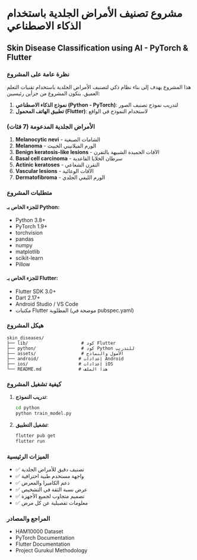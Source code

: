 # مشروع تصنيف الأمراض الجلدية باستخدام الذكاء الاصطناعي
## Skin Disease Classification using AI - PyTorch & Flutter

### نظرة عامة على المشروع

هذا المشروع يهدف إلى بناء نظام ذكي لتصنيف الأمراض الجلدية باستخدام تقنيات التعلم العميق. يتكون المشروع من جزأين رئيسيين:

1. **نموذج الذكاء الاصطناعي (Python - PyTorch)**: لتدريب نموذج تصنيف الصور
2. **تطبيق الهاتف المحمول (Flutter)**: لاستخدام النموذج في الواقع

### الأمراض الجلدية المدعومة (7 فئات)

1. **Melanocytic nevi** - الشامات الصبغية
2. **Melanoma** - الورم الميلانيني الخبيث
3. **Benign keratosis-like lesions** - الآفات الحميدة الشبيهة بالتقرن
4. **Basal cell carcinoma** - سرطان الخلايا القاعدية
5. **Actinic keratoses** - التقرن الشعاعي
6. **Vascular lesions** - الآفات الوعائية
7. **Dermatofibroma** - الورم الليفي الجلدي

### متطلبات المشروع

#### للجزء الخاص بـ Python:
- Python 3.8+
- PyTorch 1.9+
- torchvision
- pandas
- numpy
- matplotlib
- scikit-learn
- Pillow

#### للجزء الخاص بـ Flutter:
- Flutter SDK 3.0+
- Dart 2.17+
- Android Studio / VS Code
- مكتبات Flutter المطلوبة (موضحة في pubspec.yaml)

### هيكل المشروع

```
skin_diseases/
├── lib/                    # كود Flutter
├── python/                 # كود Python للتدريب
├── assets/                 # الأصول والنماذج
├── android/               # إعدادات Android
├── ios/                   # إعدادات iOS
└── README.md              # هذا الملف
```

### كيفية تشغيل المشروع

1. **تدريب النموذج**:
   ```bash
   cd python
   python train_model.py
   ```

2. **تشغيل التطبيق**:
   ```bash
   flutter pub get
   flutter run
   ```

### الميزات الرئيسية

- ✅ تصنيف دقيق للأمراض الجلدية
- ✅ واجهة مستخدم طبية احترافية
- ✅ دعم الكاميرا والمعرض
- ✅ عرض نسبة الثقة في التشخيص
- ✅ تصميم متجاوب لجميع الأجهزة
- ✅ معلومات تفصيلية عن كل مرض

### المراجع والمصادر

- HAM10000 Dataset
- PyTorch Documentation
- Flutter Documentation
- Project Gurukul Methodology